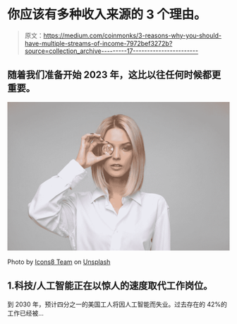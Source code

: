 # 你应该有多种收入来源的 3 个理由。

> 原文：<https://medium.com/coinmonks/3-reasons-why-you-should-have-multiple-streams-of-income-7972bef3272b?source=collection_archive---------17----------------------->

## 随着我们准备开始 2023 年，这比以往任何时候都更重要。

![](img/4023317c203ab0e80914183c16bce8ff.png)

Photo by [Icons8 Team](https://unsplash.com/@icons8?utm_source=medium&utm_medium=referral) on [Unsplash](https://unsplash.com?utm_source=medium&utm_medium=referral)

## 1.科技/人工智能正在以惊人的速度取代工作岗位。

到 2030 年，预计四分之一的美国工人将因人工智能而失业。过去存在的 42%的工作已经被…